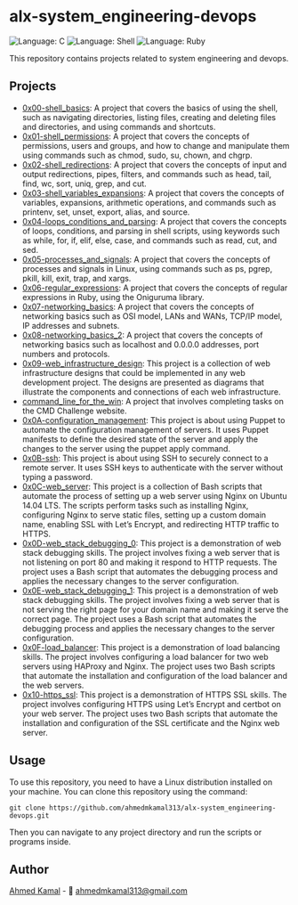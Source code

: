 # alx-system_engineering-devops
![Language: C](https://img.shields.io/badge/Language-C-blue.svg)
![Language: Shell](https://img.shields.io/badge/Language-Shell-green.svg)
![Language: Ruby](https://img.shields.io/badge/Language-Ruby-red.svg)

This repository contains projects related to system engineering and devops.
## Projects
- [0x00-shell_basics](https://github.com/ahmedmkamal313/alx-system_engineering-devops/tree/master/0x00-shell_basics): A project that covers the basics of using the shell, such as navigating directories, listing files, creating and deleting files and directories, and using commands and shortcuts.
- [0x01-shell_permissions](https://github.com/ahmedmkamal313/alx-system_engineering-devops/tree/master/0x01-shell_permissions): A project that covers the concepts of permissions, users and groups, and how to change and manipulate them using commands such as chmod, sudo, su, chown, and chgrp.
- [0x02-shell_redirections](https://github.com/ahmedmkamal313/alx-system_engineering-devops/tree/master/0x02-shell_redirections): A project that covers the concepts of input and output redirections, pipes, filters, and commands such as head, tail, find, wc, sort, uniq, grep, and cut.
- [0x03-shell_variables_expansions](https://github.com/ahmedmkamal313/alx-system_engineering-devops/tree/master/0x03-shell_variables_expansions): A project that covers the concepts of variables, expansions, arithmetic operations, and commands such as printenv, set, unset, export, alias, and source.
- [0x04-loops_conditions_and_parsing](https://github.com/ahmedmkamal313/alx-system_engineering-devops/tree/master/0x04-loops_conditions_and_parsing): A project that covers the concepts of loops, conditions, and parsing in shell scripts, using keywords such as while, for, if, elif, else, case, and commands such as read, cut, and sed.
- [0x05-processes_and_signals](https://github.com/ahmedmkamal313/alx-system_engineering-devops/tree/master/0x05-processes_and_signals): A project that covers the concepts of processes and signals in Linux, using commands such as ps, pgrep, pkill, kill, exit, trap, and xargs.
- [0x06-regular_expressions](https://github.com/ahmedmkamal313/alx-system_engineering-devops/tree/master/0x06-regular_expressions): A project that covers the concepts of regular expressions in Ruby, using the Oniguruma library.
- [0x07-networking_basics](https://github.com/ahmedmkamal313/alx-system_engineering-devops/tree/master/0x07-networking_basics): A project that covers the concepts of networking basics such as OSI model, LANs and WANs, TCP/IP model, IP addresses and subnets.
- [0x08-networking_basics_2](https://github.com/ahmedmkamal313/alx-system_engineering-devops/tree/master/0x08-networking_basics_2): A project that covers the concepts of networking basics such as localhost and 0.0.0.0 addresses, port numbers and protocols.
- [0x09-web_infrastructure_design](https://github.com/ahmedmkamal313/alx-system_engineering-devops/tree/master/0x09-web_infrastructure_design): This project is a collection of web infrastructure designs that could be implemented in any web development project. The designs are presented as diagrams that illustrate the components and connections of each web infrastructure.
- [command_line_for_the_win](https://github.com/ahmedmkamal313/alx-system_engineering-devops/tree/master/command_line_for_the_win): A project that involves completing tasks on the CMD Challenge website.
- [0x0A-configuration_management](https://github.com/ahmedmkamal313/alx-system_engineering-devops/tree/master/0x0A-configuration_management): This project is about using Puppet to automate the configuration management of servers. It uses Puppet manifests to define the desired state of the server and apply the changes to the server using the puppet apply command.
- [0x0B-ssh](https://github.com/ahmedmkamal313/alx-system_engineering-devops/tree/master/0x0B-ssh): This project is about using SSH to securely connect to a remote server. It uses SSH keys to authenticate with the server without typing a password.
- [0x0C-web_server](https://github.com/ahmedmkamal313/alx-system_engineering-devops/tree/master/0x0C-web_server): This project is a collection of Bash scripts that automate the process of setting up a web server using Nginx on Ubuntu 14.04 LTS. The scripts perform tasks such as installing Nginx, configuring Nginx to serve static files, setting up a custom domain name, enabling SSL with Let’s Encrypt, and redirecting HTTP traffic to HTTPS.
- [0x0D-web_stack_debugging_0](https://github.com/ahmedmkamal313/alx-system_engineering-devops/tree/master/0x0D-web_stack_debugging_0): This project is a demonstration of web stack debugging skills. The project involves fixing a web server that is not listening on port 80 and making it respond to HTTP requests. The project uses a Bash script that automates the debugging process and applies the necessary changes to the server configuration.
- [0x0E-web_stack_debugging_1](https://github.com/ahmedmkamal313/alx-system_engineering-devops/tree/master/0x0E-web_stack_debugging_1): This project is a demonstration of web stack debugging skills. The project involves fixing a web server that is not serving the right page for your domain name and making it serve the correct page. The project uses a Bash script that automates the debugging process and applies the necessary changes to the server configuration.
- [0x0F-load_balancer](https://github.com/ahmedmkamal313/alx-system_engineering-devops/tree/master/0x0F-load_balancer): This project is a demonstration of load balancing skills. The project involves configuring a load balancer for two web servers using HAProxy and Nginx. The project uses two Bash scripts that automate the installation and configuration of the load balancer and the web servers.
- [0x10-https_ssl](https://github.com/ahmedmkamal313/alx-system_engineering-devops/tree/master/0x10-https_ssl): This project is a demonstration of HTTPS SSL skills. The project involves configuring HTTPS using Let’s Encrypt and certbot on your web server. The project uses two Bash scripts that automate the installation and configuration of the SSL certificate and the Nginx web server.
## Usage
To use this repository, you need to have a Linux distribution installed on your machine. You can clone this repository using the command:
```
git clone https://github.com/ahmedmkamal313/alx-system_engineering-devops.git
```
Then you can navigate to any project directory and run the scripts or programs inside.

## Author
[Ahmed Kamal](https://github.com/ahmedmkamal313) - 📧 ahmedmkamal313@gmail.com
